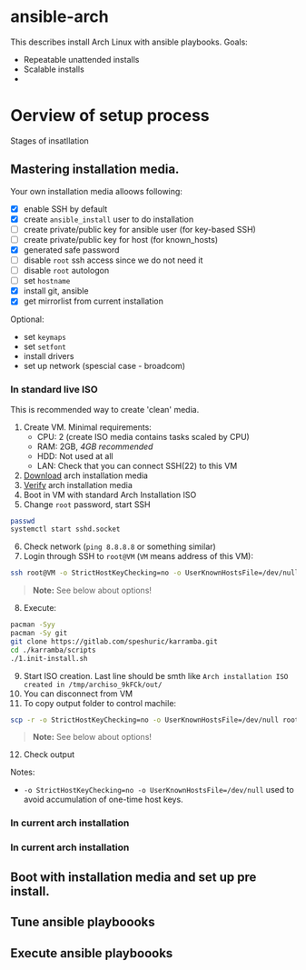 # ansible-arch

This describes install Arch Linux with ansible playbooks. 
Goals:
- Repeatable unattended installs
- Scalable installs
- 

# Oerview of setup process

Stages of insatllation

## Mastering installation media.

Your own installation media alloows following:
- [x] enable SSH by default
- [x] create `ansible_install` user to do installation
- [ ] create private/public key for ansible user (for key-based SSH)
- [ ] create private/public key for host (for known_hosts)
- [x] generated safe password
- [ ] disable `root` ssh access since we do not need it
- [ ] disable `root` autologon
- [ ] set `hostname`
- [x] install git, ansible 
- [x] get mirrorlist from current installation

Optional:
- set `keymaps`
- set `setfont`
- install drivers
- set up network (spescial case - broadcom)


### In standard live ISO

This is recommended way to create 'clean' media. 

1. Create VM. Minimal requirements: 
    - CPU: 2 (create ISO media contains tasks scaled by CPU)
    - RAM: 2GB, *4GB recommended*
    - HDD: Not used at all
    - LAN: Check that you can connect SSH(22) to this VM
2. [Download](https://www.archlinux.org/download/) arch installation media
3. [Verify](https://wiki.archlinux.org/index.php/Installation_guide#Verify_signature) arch installation media
4. Boot in VM with standard Arch Installation ISO
5. Change `root` password, start SSH
```sh
passwd
systemctl start sshd.socket
```
6. Check network (`ping 8.8.8.8` or something similar)
7. Login through SSH to `root@VM` (`VM` means address of this VM): 
```sh
ssh root@VM -o StrictHostKeyChecking=no -o UserKnownHostsFile=/dev/null
```
> **Note:** See below about options!
8. Execute:
```sh
pacman -Syy
pacman -Sy git
git clone https://gitlab.com/speshuric/karramba.git
cd ./karramba/scripts
./1.init-install.sh
```
9. Start ISO creation. Last line should be smth like  `Arch installation ISO created in /tmp/archiso_9kFCk/out/`
10. You can disconnect from VM
11. To copy output folder to control machile:
```sh
scp -r -o StrictHostKeyChecking=no -o UserKnownHostsFile=/dev/null root@VM:/tmp/archiso_9kFCk/out ~/iso
```
> **Note:** See below about options!
12. Check output

Notes:
- `-o StrictHostKeyChecking=no -o UserKnownHostsFile=/dev/null` used to avoid accumulation of one-time host keys. 

### In current arch installation

### In current arch installation

## Boot with installation media and set up pre install.

## Tune ansible playboooks

## Execute ansible playboooks